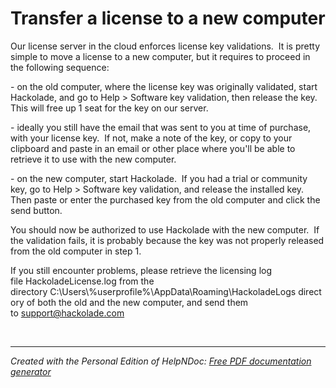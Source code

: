 # Transfer a license to a new computer

Our license server in the cloud enforces license key validations.  It is pretty simple to move a license to a new computer, but it requires to proceed in the following sequence:

\- on the old computer, where the license key was originally validated, start Hackolade, and go to Help \> Software key validation, then release the key.  This will free up 1 seat for the key on our server.

\- ideally you still have the email that was sent to you at time of purchase, with your license key.  If not, make a note of the key, or copy to your clipboard and paste in an email or other place where you'll be able to retrieve it to use with the new computer.

\- on the new computer, start Hackolade.  If you had a trial or community key, go to Help \> Software key validation, and release the installed key.  Then paste or enter the purchased key from the old computer and click the send button.  

You should now be authorized to use Hackolade with the new computer.  If the validation fails, it is probably because the key was not properly released from the old computer in step 1.

If you still encounter problems, please retrieve the licensing log file HackoladeLicense.log from the directory C:\\Users\\%userprofile%\\AppData\\Roaming\\HackoladeLogs directory of both the old and the new computer, and send them to [support@hackolade.com](<mailto:support@hackolade.com>)

 

***
_Created with the Personal Edition of HelpNDoc: [Free PDF documentation generator](<https://www.helpndoc.com>)_
